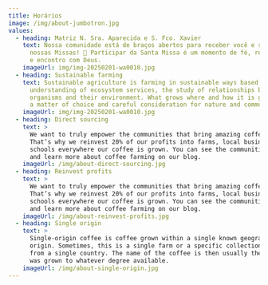 ```yaml
---
title: Horários
image: /img/about-jumbotron.jpg
values:
  - heading: Matriz N. Sra. Aparecida e S. Fco. Xavier
    text: Nossa comunidade está de braços abertos para receber você e sua família em
      nossas Missas! 💒 Participar da Santa Missa é um momento de fé, renovação
      e encontro com Deus.
    imageUrl: img/img-20250201-wa0010.jpg
  - heading: Sustainable farming
    text: Sustainable agriculture is farming in sustainable ways based on an
      understanding of ecosystem services, the study of relationships between
      organisms and their environment. What grows where and how it is grown are
      a matter of choice and careful consideration for nature and communities
    imageUrl: img/img-20250201-wa0010.jpg
  - heading: Direct sourcing
    text: >
      We want to truly empower the communities that bring amazing coffee to you.
      That’s why we reinvest 20% of our profits into farms, local businesses and
      schools everywhere our coffee is grown. You can see the communities grow
      and learn more about coffee farming on our blog.
    imageUrl: /img/about-direct-sourcing.jpg
  - heading: Reinvest profits
    text: >
      We want to truly empower the communities that bring amazing coffee to you.
      That’s why we reinvest 20% of our profits into farms, local businesses and
      schools everywhere our coffee is grown. You can see the communities grow
      and learn more about coffee farming on our blog.
    imageUrl: /img/about-reinvest-profits.jpg
  - heading: Single origin
    text: >
      Single-origin coffee is coffee grown within a single known geographic
      origin. Sometimes, this is a single farm or a specific collection of beans
      from a single country. The name of the coffee is then usually the place it
      was grown to whatever degree available.
    imageUrl: /img/about-single-origin.jpg
---
```

